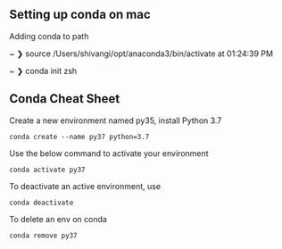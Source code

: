 ## Setting up conda on mac

Adding conda to path

~ ❯ source /Users/shivangi/opt/anaconda3/bin/activate                                                              at 01:24:39 PM

~ ❯  conda init zsh 



## Conda Cheat Sheet

Create a new environment named py35, install Python 3.7 

```conda create --name py37 python=3.7```


Use the below command to activate your environment

```conda activate py37```

To deactivate an active environment, use

```conda deactivate```

To delete an env on conda

```conda remove py37```
